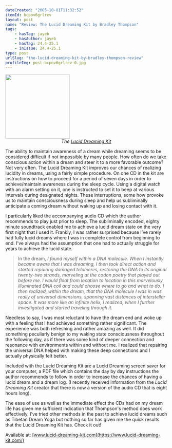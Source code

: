 ```yaml
---
dateCreated: "2005-10-01T11:32:52"
itemId: bcpov6grlrev
layout: post
name: "Review: The Lucid Dreaming Kit by Bradley Thompson"
tags:
    - hasTag: jayeb
    - hasAuthor: jayeb
    - hasTag: 24.4-25.1
    - inIssue: 24.4-25.1
type: post
urlSlug: "the-lucid-dreaming-kit-by-bradley-thompson-review"
profileImg: post-bcpov6grlrev-0.jpg
---
```


<img src="../images/post-bcpov6grlrev-0.jpg" width="200px" height="auto"/>
<!--nopreview--><div style="text-align:center"><i>The <a href="https://www.lucid-dreaming-kit.com">Lucid Dreaming Kit</a></i></div><!--/nopreview-->

The ability to maintain awareness of a dream while dreaming seems to be considered difficult if not impossible by many people. How often do we take conscious action within a dream and steer it to a more favorable outcome? Not very often. The Lucid Dreaming Kit improves our chances of realizing lucidity in dreams, using a fairly simple procedure. On one CD in the kit are instructions on how to proceed for a period of seven days in order to achieve/maintain awareness during the sleep cycle. Using a digital watch with an alarm setting on it, one is instructed to set it to beep at various intervals during designated nights. These interruptions‚ some how provoke us to maintain consciousness during sleep and help us subliminally anticipate a coming dream without waking up and losing contact with it.

I particularly liked the accompanying audio CD which the author recommends to play just prior to sleep. The subliminally encoded, eighty minute soundtrack enabled me to achieve a lucid dream state on the very first night that I used it. Frankly, I was rather surprised because I’ve rarely had fully lucid dreams where I was in complete control from beginning to end. I've always had the assumption that one had to actually struggle for years to achieve the lucid state.

> In the dream, _I found myself within a DNA molecule. When I instantly became aware that I was dreaming, I then took direct action and started repairing damaged telomeres, restoring the DNA to its original twenty-two strands, marveling at the codon poetry that played out before me. I would float from location to location in this marvelously illuminated DNA coil and could choose where to go and what to do. I then realized, within the dream, that the DNA molecule I was in was really of universal dimensions, spanning vast distances of interstellar space. It was more like an infinite helix, I realized, when I further investigated and started traveling through it._

Needless to say, I was most reluctant to have the dream end and woke up with a feeling that I had achieved something rather significant. The experience was both refreshing and rather amazing as well. It did something peculiarly benign to my waking state consciousness throughout the following day, as if there was some kind of deeper connection and resonance with environments within and without me. I realized that repairing the universal DNA helped with making these deep connections and I actually physically felt better.

Included with the Lucid Dreaming Kit are a Lucid Dreaming screen saver for your computer, a PDF file which contains the day by day instructions the author recommends to follow in order to increase the chances of having a lucid dream and a dream log. (I recently received information from the _Lucid Dreaming Kit_ creator that there is now a version of the audio CD that is eight hours long).

The ease of use as well as the immediate effect the CDs had on my dream life has given me sufficient indication that Thompson's method does work effectively. I've tried other methods in the past to achieve lucid dreams such as Tibetan Dream Yoga but nothing so far has given me the quick results that the Lucid Dreaming Kit has. Check it out!

Available at: [www.lucid-dreaming-kit.com](https://www.lucid-dreaming-kit.com/)
